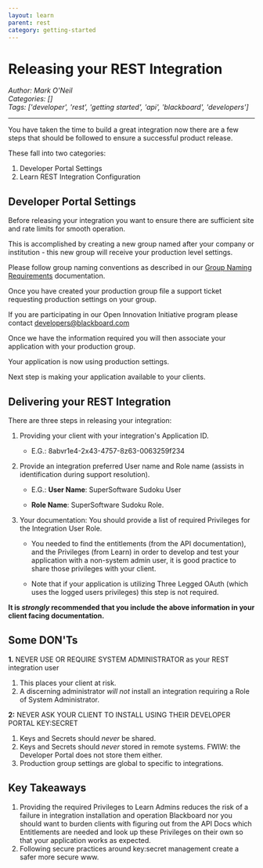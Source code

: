 ```yaml
---
layout: learn
parent: rest
category: getting-started
---
```

# Releasing your REST Integration
*Author: Mark O'Neil*  
*Categories: []*  
*Tags: ['developer', 'rest', 'getting started', 'api', 'blackboard', 'developers']*  
<hr />

You have taken the time to build a great integration now there are a few steps that should be followed to ensure a successful product release. 

These fall into two categories:

1. Developer Portal Settings
2. Learn REST Integration Configuration

## Developer Portal Settings
Before releasing your integration you want to ensure there are sufficient site and rate limits for smooth operation.

This is accomplished by creating a new group named after your company or institution - this new group will receive your production level settings.  

Please follow group naming conventions as described in our [Group Naming Requirements](/learn/REST/Developer%20Portal%2C%20Development%20and%20Production%20Groups.html#group-naming-requirements) documentation.

Once you have created your production group file a support ticket requesting production settings on your group. 

If you are participating in our Open Innovation Initiative program please contact developers@blackboard.com

Once we have the information required you will then associate your application with your production group.

Your application is now using production settings.

Next step is making your application available to your clients.

## Delivering your REST Integration
There are three steps in releasing your integration:
1. Providing your client with your integration's Application ID. 

    * E.G.: 8abvr1e4-2x43-4757-8z63-0063259f234

2. Provide an integration preferred User name and Role name (assists in identification during support resolution). 

    * E.G.: **User Name**: SuperSoftware Sudoku User  
    
    * **Role Name**: SuperSoftware Sudoku Role.
    
3. Your documentation: You should provide a list of required Privileges for the Integration User Role.

    * You needed to find the entitlements (from the API documentation), and the Privileges (from Learn) in order to develop and test your application with a non-system admin user, it is good practice to share those privileges with your client.

    * Note that if your application is utilizing Three Legged OAuth (which uses the logged users privileges) this step is not required.

**It is _strongly_ recommended that you include the above information in your client facing documentation.**

## Some DON'Ts

**1.** NEVER USE OR REQUIRE SYSTEM ADMINISTRATOR as your REST integration user
1. This places your client at risk.
2. A discerning administrator _will not_ install an integration requiring a Role of System Administrator.

**2:** NEVER ASK YOUR CLIENT TO INSTALL USING THEIR DEVELOPER PORTAL KEY:SECRET
1. Keys and Secrets should _never_ be shared.
2. Keys and Secrets should _never_ stored in remote systems. FWIW: the Developer Portal does not store them either.
3. Production group settings are global to specific to integrations. 


## Key Takeaways 

1. Providing the required Privileges to Learn Admins reduces the risk of a failure in integration installation and operation Blackboard nor you should want to burden clients with figuring out from the API Docs which Entitlements are needed and look up these Privileges on their own so that your application works as expected.
2. Following secure practices around key:secret management create a safer more secure www.
